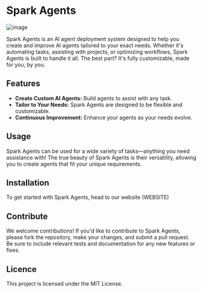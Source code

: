 # Spark Agents
![image](https://github.com/user-attachments/assets/e36b5141-67fd-4437-a6c8-31f8a25527e2)


Spark Agents is an AI agent deployment system designed to help you create and improve AI agents tailored to your exact needs. Whether it's automating tasks, assisting with projects, or optimizing workflows, Spark Agents is built to handle it all. The best part? It's fully customizable, made for you, by you.

## Features
- **Create Custom AI Agents:** Build agents to assist with any task.
- **Tailor to Your Needs:** Spark Agents are designed to be flexible and customizable.
- **Continuous Improvement:** Enhance your agents as your needs evolve.

## Usage
Spark Agents can be used for a wide variety of tasks—anything you need assistance with! The true beauty of Spark Agents is their versatility, allowing you to create agents that fit your unique requirements.

## Installation
To get started with Spark Agents, head to our website (WEBSITE)

## Contribute
We welcome contributions! If you'd like to contribute to Spark Agents, please fork the repository, make your changes, and submit a pull request. Be sure to include relevant tests and documentation for any new features or fixes.

## Licence
This project is licensed under the MIT License.
